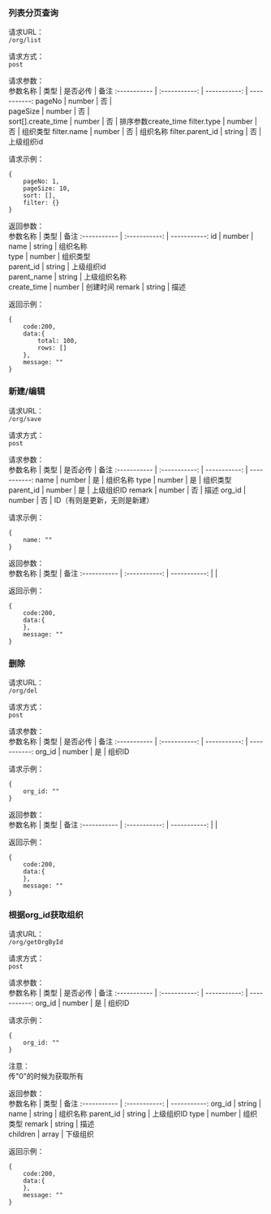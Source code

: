 ### 列表分页查询
请求URL：  
`/org/list `   

请求方式：  
`post`  

请求参数：  
参数名称                               |    类型    |    是否必传    |    备注
:----------- | :-----------: | -----------: | -----------:
pageNo                                 |     number        |    否    |    
pageSize                                |     number        |    否    |    
sort[].create_time                   |    number         |    否    |     排序参数create_time
filter.type                               |    number          |    否    |    组织类型
filter.name                             |    number          |    否    |    组织名称
filter.parent_id                       |    string             |    否    |    上级组织id

请求示例：  

    {
        pageNo: 1,
        pageSize: 10,
        sort: [],
        filter: {}
    }

返回参数：  
参数名称                 |    类型    |    备注
:----------- | :-----------: | -----------: 
id                             |    number    |    
name                       |    string        |    组织名称    
type                          |    number    |    组织类型    
parent_id                  |    string        |    上级组织id    
parent_name             |    string        |    上级组织名称    
create_time               |    number    |    创建时间
remark                        |    string        |    描述

返回示例：  

    {
        code:200,
        data:{
            total: 100,
            rows: []
        },
        message: ""
    }

### 新建/编辑
请求URL：  
`/org/save `   

请求方式：  
`post`  

请求参数：  
参数名称                               |    类型    |    是否必传    |    备注
:----------- | :-----------: | -----------: | -----------:
name                                  |     number        |    是    |    组织名称
type                                    |     number        |    是    |    组织类型
parent_id                            |    number         |    是    |     上级组织ID
remark                                |    number          |    否    |    描述
org_id                                         |    number          |    否    |    ID（有则是更新，无则是新建）

请求示例：  

    {
        name: ""
    }

返回参数：  
参数名称                 |    类型    |    备注
:----------- | :-----------: | -----------: 
|    |   

返回示例：  

    {
        code:200,
        data:{
        },
        message: ""
    }


### 删除
请求URL：  
`/org/del `   

请求方式：  
`post`  

请求参数：  
参数名称                               |    类型    |    是否必传    |    备注
:----------- | :-----------: | -----------: | -----------:
org_id                                  |     number        |    是    |    组织ID

请求示例：  

    {
        org_id: ""
    }

返回参数：  
参数名称                 |    类型    |    备注
:----------- | :-----------: | -----------: 
|    |   

返回示例：  

    {
        code:200,
        data:{
        },
        message: ""
    }


### 根据org_id获取组织
请求URL：  
`/org/getOrgById `   

请求方式：  
`post`  

请求参数：  
参数名称                               |    类型    |    是否必传    |    备注
:----------- | :-----------: | -----------: | -----------:
org_id                                  |     number        |    是    |    组织ID

请求示例：  

    {
        org_id: ""
    }

注意：  
传"0"的时候为获取所有

返回参数：  
参数名称                 |    类型    |    备注
:----------- | :-----------: | -----------: 
org_id          |    string    |    
name            |    string    |    组织名称
parent_id      |    string    |    上级组织ID
type              |    number    |    组织类型
remark          |    string    |    描述   
children        |    array    |    下级组织

返回示例：  

    {
        code:200,
        data:{
        },
        message: ""
    }














